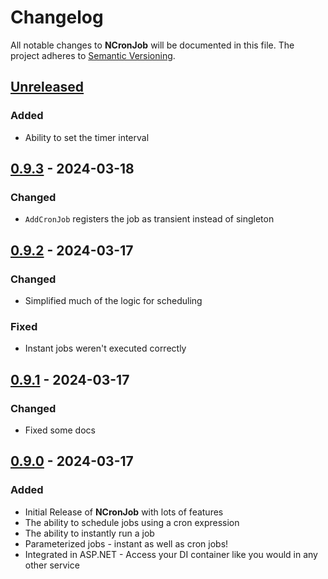 # Changelog

All notable changes to **NCronJob** will be documented in this file. The project adheres to [Semantic Versioning](https://semver.org/spec/v2.0.0.html).

<!-- The format is based on [Keep a Changelog](https://keepachangelog.com/en/1.0.0/) -->

## [Unreleased]

### Added

- Ability to set the timer interval

## [0.9.3] - 2024-03-18

### Changed

-   `AddCronJob` registers the job as transient instead of singleton

## [0.9.2] - 2024-03-17

### Changed

-   Simplified much of the logic for scheduling

### Fixed

-   Instant jobs weren't executed correctly

## [0.9.1] - 2024-03-17

### Changed

-   Fixed some docs

## [0.9.0] - 2024-03-17

### Added

-   Initial Release of **NCronJob** with lots of features
-   The ability to schedule jobs using a cron expression
-   The ability to instantly run a job
-   Parameterized jobs - instant as well as cron jobs!
-   Integrated in ASP.NET - Access your DI container like you would in any other service

[Unreleased]: https://github.com/linkdotnet/NCronJob/compare/0.9.3...HEAD

[0.9.3]: https://github.com/linkdotnet/NCronJob/compare/0.9.2...0.9.3

[0.9.2]: https://github.com/linkdotnet/NCronJob/compare/0.9.1...0.9.2

[0.9.1]: https://github.com/linkdotnet/NCronJob/compare/0.9.0...0.9.1

[0.9.0]: https://github.com/linkdotnet/NCronJob/compare/cf7df8ffb3a740fa63ccc439336b42b890c9519c...0.9.0
